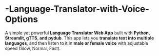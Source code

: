 # -Language-Translator-with-Voice-Options
A simple yet powerful **Language Translator Web App** built with **Python, Streamlit, gTTS, and pydub**.   This app lets you **translate text into multiple languages**, and then listen to it in **male or female voice** with adjustable speed (Slow, Normal, Fast).
